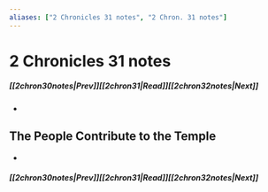 ```yaml
---
aliases: ["2 Chronicles 31 notes", "2 Chron. 31 notes"]
---
```

# 2 Chronicles 31 notes
##### <span class=arrow-left></span>[[2chron30notes|Prev]]<span class=navigation-separator></span>[[2chron31|Read]]<span class=navigation-separator></span>[[2chron32notes|Next]]<span class=arrow-right></span>
- 
## The People Contribute to the Temple
- 
##### <span class=arrow-left></span>[[2chron30notes|Prev]]<span class=navigation-separator></span>[[2chron31|Read]]<span class=navigation-separator></span>[[2chron32notes|Next]]<span class=arrow-right></span>
